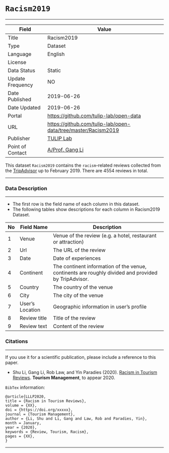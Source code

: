 # `Racism2019`
---

| Field | Value |
| --- | --- |
| Title | Racism2019 |
| Type | Dataset |
| Language | English |
| License |   |
| Data Status | Static |
| Update Frequency | NO |
| Date Published | 2019-06-26  |
| Date Updated |  2019-06-26 |
| Portal | https://github.com/tulip-lab/open-data |
| URL | https://github.com/tulip-lab/open-data/tree/master/Racism2019|
| Publisher |[TULIP Lab](http://www.tulip.org.au/) |
| Point of Contact |[A/Prof. Gang Li](https://github.com/tuliplab) |


This dataset `Racism2019` contains the `racism`-related reviews collected from the [TripAdvisor](http://www.tripadvisor.com) up to February 2019. There are 4554 reviews in total.

---
### Data Description
---

* The first row is the field name of each column in this dataset.
* The following tables show descriptions for each column in Racism2019 Dataset.


| No| Field Name 		| Description|
|---|---|---|
| 1 | Venue 				| Venue of the review (e.g. a hotel, restaurant or attraction)
| 2 | Url  				| The URL of the review |
| 3 | Date  				| Date of experiences 
| 4 | Continent 			| The continent information of the venue, continents are roughly divided and provided by TripAdvisor. | int64 |
| 5 | Country 			| The country of the venue | int64 |
| 6 | City 	 			| The city of the venue | int64 |
| 7 | User’s Location 	| Geographic information in user’s profile | int64 |
| 8 | Review title 		| Title of the review | int64 |
| 9 | Review text 		| Content of the review | int64 |


### Citations
---

If you use it for a scientific publication, please include a reference to this paper.


* Shu Li, Gang Li, Rob Law, and Yin Paradies (2020). [Racism in Tourism Reviews](). **Tourism Management**, to appear 2020.


`BibTex` information:

    @article{LLLP2020,
    title = {Racism in Tourism Reviews},
    volume = {XX},
    doi = {https://doi.org/xxxxx},
    journal = {Tourism Management},
    author = {Li, Shu and Li, Gang and Law, Rob and Paradies, Yin},
    month = January,
    year = {2020},
    keywords = {Review, Tourism, Racism},
    pages = {XX},
    }


---
